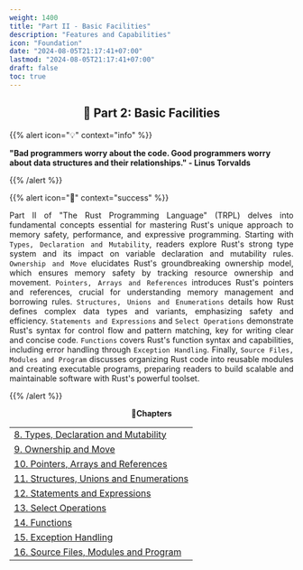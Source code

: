 ```yaml
---
weight: 1400
title: "Part II - Basic Facilities"
description: "Features and Capabilities"
icon: "Foundation"
date: "2024-08-05T21:17:41+07:00"
lastmod: "2024-08-05T21:17:41+07:00"
draft: false
toc: true
---
```


<center>

## 📘 Part 2: Basic Facilities

</center>

{{% alert icon="💡" context="info" %}}
<strong>

"Bad programmers worry about the code. Good programmers worry about data structures and their relationships." - Linus Torvalds

</strong>
{{% /alert %}}

{{% alert icon="📘" context="success" %}}
<p style="text-align: justify;">
Part II of "The Rust Programming Language" (TRPL) delves into fundamental concepts essential for mastering Rust's unique approach to memory safety, performance, and expressive programming. Starting with <code>Types, Declaration and Mutability</code>, readers explore Rust's strong type system and its impact on variable declaration and mutability rules. <code>Ownership and Move</code> elucidates Rust's groundbreaking ownership model, which ensures memory safety by tracking resource ownership and movement. <code>Pointers, Arrays and References</code> introduces Rust's pointers and references, crucial for understanding memory management and borrowing rules. <code>Structures, Unions and Enumerations</code> details how Rust defines complex data types and variants, emphasizing safety and efficiency. <code>Statements and Expressions</code> and <code>Select Operations</code> demonstrate Rust's syntax for control flow and pattern matching, key for writing clear and concise code. <code>Functions</code> covers Rust's function syntax and capabilities, including error handling through <code>Exception Handling</code>. Finally, <code>Source Files, Modules and Program</code> discusses organizing Rust code into reusable modules and creating executable programs, preparing readers to build scalable and maintainable software with Rust's powerful toolset.
</p>
{{% /alert %}}

<center>

**🧠Chapters**

</center>

<div class="container mt-4">
    <div class="row">
        <div class="col-md-12">
            <table class="table table-hover">
                <tbody>
                    <tr>
                        <td><a href="http://localhost:1313/docs/part-ii/chapter-8/" class="text-decoration-none">8. Types, Declaration and Mutability</a></td>
                    </tr>
                    <tr>
                        <td><a href="http://localhost:1313/docs/part-ii/chapter-9/" class="text-decoration-none">9. Ownership and Move</a></td>
                    </tr>
                    <tr>
                        <td><a href="http://localhost:1313/docs/part-ii/chapter-10/" class="text-decoration-none">10. Pointers, Arrays and References</a></td>
                    </tr>
                    <tr>
                        <td><a href="http://localhost:1313/docs/part-ii/chapter-11/" class="text-decoration-none">11. Structures, Unions and Enumerations</a></td>
                    </tr>
                    <tr>
                        <td><a href="http://localhost:1313/docs/part-ii/chapter-12/" class="text-decoration-none">12. Statements and Expressions</a></td>
                    </tr>
                    <tr>
                        <td><a href="http://localhost:1313/docs/part-ii/chapter-13/" class="text-decoration-none">13. Select Operations</a></td>
                    </tr>
                    <tr>
                        <td><a href="http://localhost:1313/docs/part-ii/chapter-14/" class="text-decoration-none">14. Functions</a></td>
                    </tr>
                    <tr>
                        <td><a href="http://localhost:1313/docs/part-ii/chapter-15/" class="text-decoration-none">15. Exception Handling</a></td>
                    </tr>
                    <tr>
                        <td><a href="http://localhost:1313/docs/part-ii/chapter-16/" class="text-decoration-none">16. Source Files, Modules and Program</a></td>
                    </tr>
                </tbody>
            </table>
        </div>
    </div>
</div>
